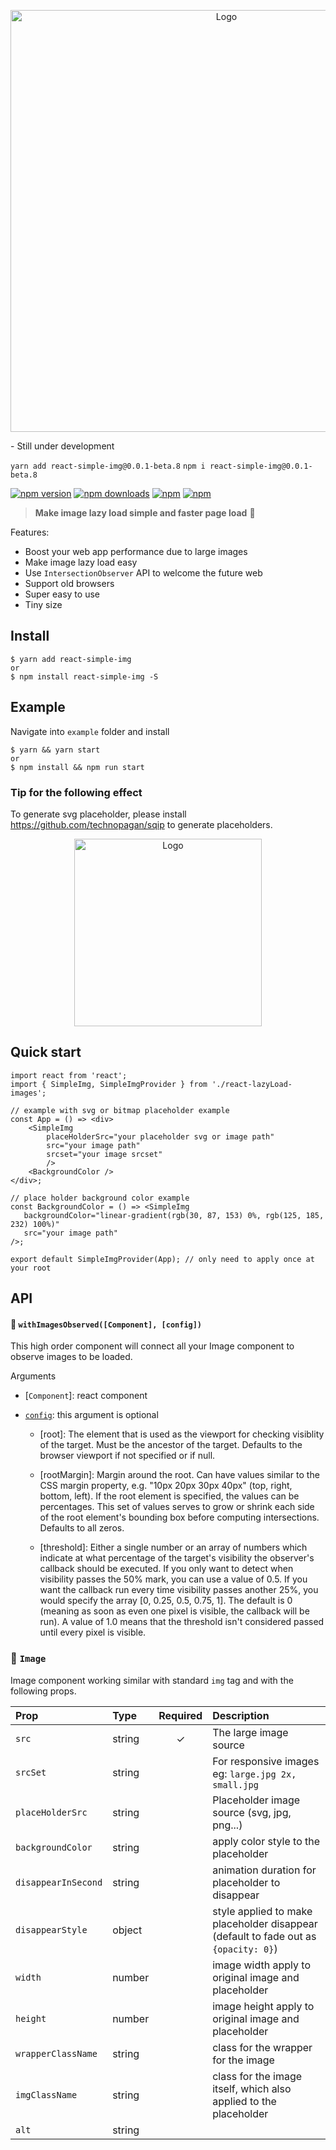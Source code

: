 <p align="center">
    <img width="675" src="https://raw.githubusercontent.com/bluebill1049/react-simple-img/master/example/src/logo.jpg" alt="Logo" />
</p>
- Still under development

`yarn add react-simple-img@0.0.1-beta.8` `npm i react-simple-img@0.0.1-beta.8`

[![npm version](https://img.shields.io/npm/v/react-simple-img.svg?style=flat-square)](https://www.npmjs.com/package/react-simple-img)
[![npm downloads](https://img.shields.io/npm/dm/react-simple-img.svg?style=flat-square)](https://www.npmjs.com/package/react-simple-img)
[![npm](https://img.shields.io/npm/dt/react-simple-img.svg?style=flat-square)](https://www.npmjs.com/package/react-simple-img)
[![npm](https://img.shields.io/npm/l/react-simple-img.svg?style=flat-square)](https://www.npmjs.com/package/react-lazyload-image)

> **Make image lazy load simple and faster page load** :clap:

Features:

* Boost your web app performance due to large images
* Make image lazy load easy
* Use `IntersectionObserver` API to welcome the future web
* Support old browsers
* Super easy to use
* Tiny size

## Install

    $ yarn add react-simple-img
    or
    $ npm install react-simple-img -S

## Example

Navigate into `example` folder and install

    $ yarn && yarn start
    or
    $ npm install && npm run start

### Tip for the following effect

To generate svg placeholder, please install https://github.com/technopagan/sqip to generate placeholders.

<p align="center">
    <img width="300" src="https://raw.githubusercontent.com/bluebill1049/react-simple-img/master/example/src/example.gif" alt="Logo" />
</p>

## Quick start

    import react from 'react';
    import { SimpleImg, SimpleImgProvider } from './react-lazyLoad-images';

    // example with svg or bitmap placeholder example
    const App = () => <div>
        <SimpleImg
            placeHolderSrc="your placeholder svg or image path"
            src="your image path"
            srcset="your image srcset"
            />
        <BackgroundColor />
    </div>;

    // place holder background color example
    const BackgroundColor = () => <SimpleImg
       backgroundColor="linear-gradient(rgb(30, 87, 153) 0%, rgb(125, 185, 232) 100%)"
       src="your image path"
    />;

    export default SimpleImgProvider(App); // only need to apply once at your root

## API

#### 🔗 `withImagesObserved([Component], [config])`

This high order component will connect all your Image component to observe images to be loaded.

Arguments

* [`Component`]: react component

* [`config`](`Object`): this argument is optional


     - [root]: The element that is used as the viewport for checking
       visiblity of the target. Must be the ancestor of the target. Defaults
       to the browser viewport if not specified or if null.

     - [rootMargin]: Margin around the root. Can have values similar to the
       CSS margin property, e.g. "10px 20px 30px 40px" (top, right, bottom,
       left). If the root element is specified, the values can be
       percentages. This set of values serves to grow or shrink each side of
       the root element's bounding box before computing intersections.
       Defaults to all zeros.

     - [threshold]: Either a single number or an array of numbers which
       indicate at what percentage of the target's visibility the observer's
       callback should be executed. If you only want to detect when
       visibility passes the 50% mark, you can use a value of 0.5. If you
       want the callback run every time visibility passes another 25%, you
       would specify the array [0, 0.25, 0.5, 0.75, 1]. The default is 0
       (meaning as soon as even one pixel is visible, the callback will be
       run). A value of 1.0 means that the threshold isn't considered passed
       until every pixel is visible.

### 🔗 `Image`

Image component working similar with standard `img` tag and with the following props.

| Prop                | Type   | Required | Description                                                                         |
| :------------------ | :----- | :------: | :---------------------------------------------------------------------------------- |
| `src`               | string |    ✓     | The large image source                                                              |
| `srcSet`            | string |          | For responsive images eg: `large.jpg 2x, small.jpg`                                 |
| `placeHolderSrc`    | string |          | Placeholder image source (svg, jpg, png...)                                         |
| `backgroundColor`   | string |          | apply color style to the placeholder                                                |
| `disappearInSecond` | string |          | animation duration for placeholder to disappear                                     |
| `disappearStyle`    | object |          | style applied to make placeholder disappear (default to fade out as `{opacity: 0}`) |
| `width`             | number |          | image width apply to original image and placeholder                                 |
| `height`            | number |          | image height apply to original image and placeholder                                |
| `wrapperClassName`  | string |          | class for the wrapper for the image                                                 |
| `imgClassName`      | string |          | class for the image itself, which also applied to the placeholder                   |
| `alt`               | string |          |                                                                                     |
